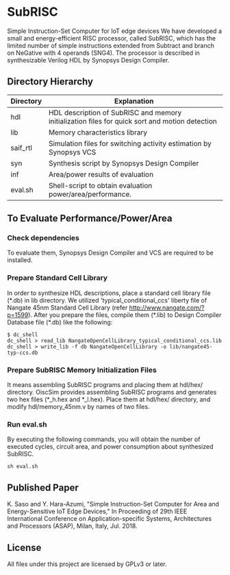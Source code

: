 # SubRISC
Simple Instruction-Set Computer for IoT edge devices
We have developed a small and energy-efficient RISC processor, called SubRISC, which has the limited number of simple instructions extended from Subtract and branch on NeGative with 4 operands (SNG4).
The processor is described in synthesizable Verilog HDL by Synopsys Design Compiler. 

## Directory Hierarchy
| Directory | Explanation |
----|---- 
| hdl | HDL description of SubRISC and memory initialization files for quick sort and motion detection |
| lib | Memory characteristics library |
| saif_rtl | Simulation files for switching activity estimation by Synopsys VCS |
| syn | Synthesis script by Synopsys Design Compiler |
| inf | Area/power results of evaluation |
| eval.sh | Shell-script to obtain evaluation power/area/performance. |

## To Evaluate Performance/Power/Area
### Check dependencies
To evaluate them, Synopsys Design Compiler and VCS are required to be installed.
### Prepare Standard Cell Library
In order to synthesize HDL descriptions, place a standard cell library file (\*.db) in lib directory.
We utilized 'typical_conditional_ccs' liberty file of Nangate 45nm Standard Cell Library (refer http://www.nangate.com/?p=1599).
After you prepare the files, compile them (\*.lib) to Design Compiler Database file (\*.db) like the following:
```
$ dc_shell
dc_shell > read_lib NangateOpenCellLibrary_typical_conditional_ccs.lib
dc_shell > write_lib -f db NangateOpenCellLibrary -o lib/nangate45-typ-ccs.db
```
### Prepare SubRISC Memory Initialization Files
It means assembling SubRISC programs and placing them at hdl/hex/ directory.
OiscSim provides assembling SubRISC programs and generates two hex files (\*_h.hex and \*_l.hex).
Place them at hdl/hex/ directory, and modify hdl/memory_45nm.v by names of two files.
### Run eval.sh
By executing the following commands, you will obtain the number of executed cycles, circuit area, and power consumption about synthesized SubRISC.
```
sh eval.sh
```

## Published Paper
K. Saso and Y. Hara-Azumi, "Simple Instruction-Set Computer for Area and Energy-Sensitive IoT Edge Devices," In Proceeding of 29th IEEE International Conference on Application-specific Systems, Architectures and Processors (ASAP), Milan, Italy, Jul. 2018.

## License
All files under this project are licensed by GPLv3 or later.
